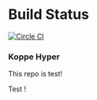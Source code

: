 # Build Status

[![Circle CI](https://circleci.com/gh/koppehyper/master/tree/test_branche.svg?style=shield)](https://circleci.com/gh/koppehyper/master/tree/test_branche)

### Koppe Hyper
This repo is test!

Test !
